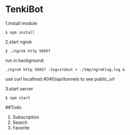 # TenkiBot

1.install module
```
$ npm install
```

2.start ngrok
```
$ ./ngrok http 56057
```
run in background:
```
./ngrok http 56057 -log=stdout > ./tmp/ngroklog.log &
```
use curl localhost:4040/api/tunnels to see public_url

3.start server
```
$ npm start
```

##Todo
1. Subscription
2. Search
3. Favorite
